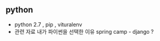 

python
-----------

- python 2.7 , pip , vituralenv
- 관련 자료 내가 파이썬을 선택한 이유 spring camp  - django ?


